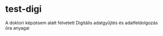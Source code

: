 # test-digi
A doktori képzésem alatt felvetett Digitális adatgyűjtés és adatfeldolgozás óra anyagai

